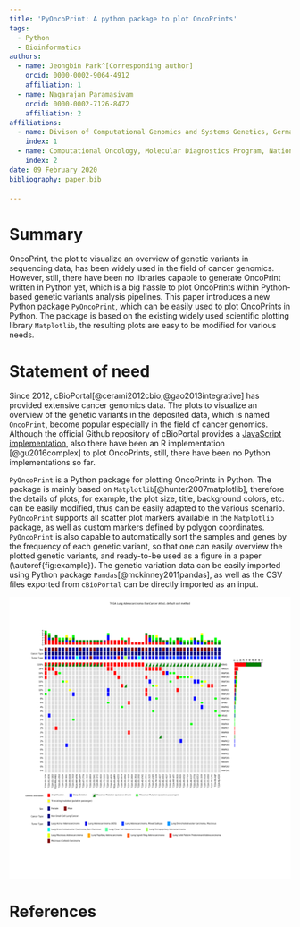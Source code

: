 ```yaml
---
title: 'PyOncoPrint: A python package to plot OncoPrints'
tags:
  - Python
  - Bioinformatics
authors:
  - name: Jeongbin Park^[Corresponding author]
    orcid: 0000-0002-9064-4912
    affiliation: 1
  - name: Nagarajan Paramasivam
    orcid: 0000-0002-7126-8472
    affiliation: 2
affiliations:
  - name: Divison of Computational Genomics and Systems Genetics, German Cancer Research Center (DKFZ), Heidelberg, Germany
    index: 1
  - name: Computational Oncology, Molecular Diagnostics Program, National Center for Tumor Diseases (NCT), German Cancer Research Center (DKFZ), Heidelberg, Germany
    index: 2
date: 09 February 2020
bibliography: paper.bib

---
```


# Summary

OncoPrint, the plot to visualize an overview of genetic variants in sequencing
data, has been widely used in the field of cancer genomics. However, still,
there have been no libraries capable to generate OncoPrint written in Python yet,
which is a big hassle to plot OncoPrints within Python-based genetic variants
analysis pipelines. This paper introduces a new Python package `PyOncoPrint`,
which can be easily used to plot OncoPrints in Python. The package is based on
the existing widely used scientific plotting library `Matplotlib`, the resulting
plots are easy to be modified for various needs.

# Statement of need

Since 2012, cBioPortal[@cerami2012cbio;@gao2013integrative] has provided extensive
cancer genomics data. The plots to visualize an overview of the genetic variants
in the deposited data, which is named `OncoPrint`, become popular especially in
the field of cancer genomics. Although the official Github repository of
cBioPortal provides a
[JavaScript implementation](https://github.com/cBioPortal/oncoprintjs), also there
have been an R implementation [@gu2016complex] to plot OncoPrints, still, there have
been no Python implementations so far.

`PyOncoPrint` is a Python package for plotting OncoPrints in Python. The package
is mainly based on `Matplotlib`[@hunter2007matplotlib], therefore the details of
plots, for example, the plot size, title, background colors, etc. can be easily
modified, thus can be easily adapted to the various scenario. `PyOncoPrint` supports
all scatter plot markers available in the `Matplotlib` package, as well as custom
markers defined by polygon coordinates. `PyOncoPrint` is also capable to
automatically sort the samples and genes by the frequency of each genetic variant,
so that one can easily overview the plotted genetic variants, and ready-to-be used
as a figure in a paper (\autoref{fig:example}). The genetic variation data can
be easily imported using Python package `Pandas`[@mckinney2011pandas], as well as
the CSV files exported from `cBioPortal` can be directly imported as an input.

![An example OncoPrint generated by `PyOncoPrint`.\label{fig:example}](oncoprint_square.png)

# References
